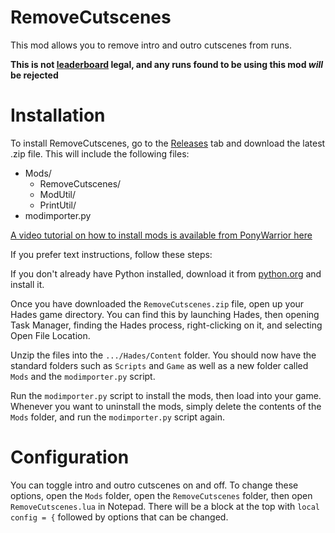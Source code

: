 # RemoveCutscenes
This mod allows you to remove intro and outro cutscenes from runs.

**This is not [leaderboard](https://speedrun.com/hades) legal, and any runs found to be using this mod _will_ be rejected** 

# Installation
To install RemoveCutscenes, go to the [Releases](https://github.com/Museus/RemoveCutscenes/releases) tab and download the latest .zip file. This will include the following files:

-   Mods/
    - RemoveCutscenes/
    - ModUtil/
    - PrintUtil/
-   modimporter.py

[A video tutorial on how to install mods is available from PonyWarrior here](https://www.youtube.com/watch?v=YF0ij7MgOrI)

If you prefer text instructions, follow these steps:

If you don't already have Python installed, download it from [python.org](https://www.python.org/downloads/) and install it.

Once you have downloaded the `RemoveCutscenes.zip` file, open up your Hades game directory. You can find this by launching Hades, then opening Task Manager, finding the Hades process, right-clicking on it, and selecting Open File Location.

Unzip the files into the `.../Hades/Content` folder. You should now have the standard folders such as `Scripts` and `Game` as well as a new folder called `Mods` and the `modimporter.py` script.

Run the `modimporter.py` script to install the mods, then load into your game. Whenever you want to uninstall the mods, simply delete the contents of the `Mods` folder, and run the `modimporter.py` script again.

# Configuration

You can toggle intro and outro cutscenes on and off. To change these options, open the `Mods` folder,  open the `RemoveCutscenes` folder, then open `RemoveCutscenes.lua` in Notepad. There will be a block at the top with `local config = {` followed by options that can be changed.

